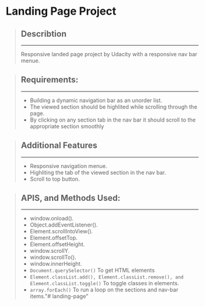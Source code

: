 # Landing Page Project 


> ## Describtion
> ---
>
> Responsive landed page project by Udacity with a responsive nav bar menue.

> ## Requirements:
>---
>
> - Building a dynamic navigation bar as an unorder list.
> - The viewed section should be highlited while scrolling through the page.
> - By clicking on any section tab in the nav bar it should scroll to the appropriate section smoothly

> ## Additional Features
>---
>
> - Responsive navigation menue.
> - Highliting the tab of the viewed section in the nav bar.
> - Scroll to top button.

> ## APIS, and Methods Used:
>---
>
> - window.onload().
> - Object.addEventListener().
> - Element.scrollIntoView().
> - Element.offsetTop.
> - Element.offsetHeight.
> - window.scrollY.
> - window.scrollTo().
> - window.innerHeight.
> - `Document.querySelector()` To get HTML elements
> - `Element.classList.add(), Element.classList.remove(), and Element.classList.toggle()` To toggle classes in elements.
> - `array.forEach()` To run a loop on the sections and nav-bar items."# landing-page" 

